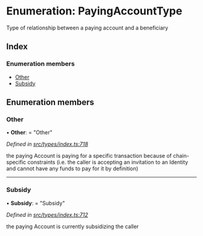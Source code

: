 # Enumeration: PayingAccountType

Type of relationship between a paying account and a beneficiary

## Index

### Enumeration members

* [Other](payingaccounttype.md#other)
* [Subsidy](payingaccounttype.md#subsidy)

## Enumeration members

###  Other

• **Other**: = "Other"

*Defined in [src/types/index.ts:718](https://github.com/PolymathNetwork/polymesh-sdk/blob/38ee8078/src/types/index.ts#L718)*

the paying Account is paying for a specific transaction because of
  chain-specific constraints (i.e. the caller is accepting an invitation to an Identity
  and cannot have any funds to pay for it by definition)

___

###  Subsidy

• **Subsidy**: = "Subsidy"

*Defined in [src/types/index.ts:712](https://github.com/PolymathNetwork/polymesh-sdk/blob/38ee8078/src/types/index.ts#L712)*

the paying Account is currently subsidizing the caller
